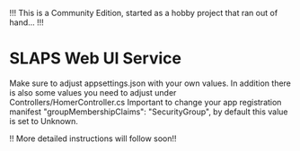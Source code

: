 !!! This is a Community Edition, started as a hobby project that ran out of hand... !!!

# SLAPS Web UI Service
Make sure to adjust appsettings.json with your own values.
In addition there is also some values you need to adjust under Controllers/HomerController.cs
Important to change your app registration manifest "groupMembershipClaims": "SecurityGroup", by default this value is set to Unknown.

!! More detailed instructions will follow soon!!
